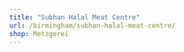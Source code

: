 ```yaml
---
title: "Subhan Halal Meat Centre"
url: /birmingham/subhan-halal-meat-centre/
shop: Metzgerei
---
```

